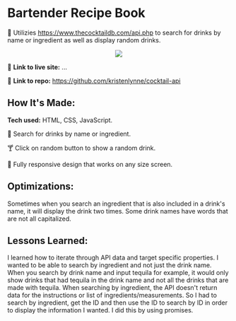 # Bartender Recipe Book
🥃 Utilizies https://www.thecocktaildb.com/api.php to search for drinks by name or ingredient as well as display random drinks.

<p align="center">
<img src="https://github.com/kristenlynne/kristenlynne/blob/main/projects/cocktaildb.gif">
</p>

🍾 **Link to live site:** ...

🍉 **Link to repo:** https://github.com/kristenlynne/cocktail-api

## How It's Made:

**Tech used:** HTML, CSS, JavaScript.



🍹 Search for drinks by name or ingredient.

🍸 Click on random button to show a random drink.

🍋 Fully responsive design that works on any size screen.


## Optimizations:

Sometimes when you search an ingredient that is also included in a drink's name, it will display the drink two times. Some drink names have words that are not all capitalized. 

## Lessons Learned:

I learned how to iterate through API data and target specific properties. I wanted to be able to search by ingredient and not just the drink name. When you search by drink name and input tequila for example, it would only show drinks that had tequila in the drink name and not all the drinks that are made with tequila. When searching by ingredient, the API doesn't return data for the instructions or list of ingredients/measurements. So I had to search by ingredient, get the ID and then use the ID to search by ID in order to display the information I wanted. I did this by using promises.

